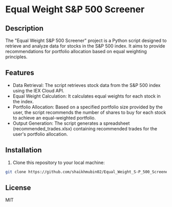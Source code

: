 # Equal Weight S&P 500 Screener 

## Description

The "Equal Weight S&P 500 Screener" project is a Python script designed to retrieve and analyze data for stocks in the S&P 500 index. It aims to provide recommendations for portfolio allocation based on equal weighting principles.

## Features

- Data Retrieval: The script retrieves stock data from the S&P 500 index using the IEX Cloud API.
- Equal Weight Calculation: It calculates equal weights for each stock in the index.
- Portfolio Allocation: Based on a specified portfolio size provided by the user, the script recommends the number of shares to buy for each stock to achieve an equal-weighted portfolio.
- Output Generation: The script generates a spreadsheet (recommended_trades.xlsx) containing recommended trades for the user's portfolio allocation.

## Installation

1. Clone this repository to your local machine:

```bash
git clone https://github.com/shaikhmubin02/Equal_Weight_S-P_500_Screener.git

```

## License

MIT 
